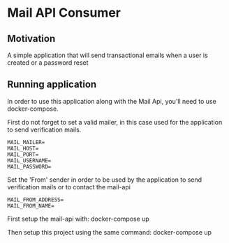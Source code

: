 <h1>Mail API Consumer</h1>

## Motivation

A simple application that will send transactional emails when a user is created or a password reset


## Running application
In order to use this application along with the Mail Api, you'll need to use docker-compose.

First do not forget to set a valid mailer, in this case used for the application to send verification mails.
    
    MAIL_MAILER=
    MAIL_HOST=
    MAIL_PORT=
    MAIL_USERNAME=
    MAIL_PASSWORD=

Set the 'From' sender in order to be used by the application to send verification mails or to contact the mail-api

    MAIL_FROM_ADDRESS=
    MAIL_FROM_NAME=

First setup the mail-api with:
docker-compose up

Then setup this project using the same command:
docker-compose up
